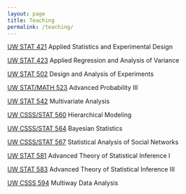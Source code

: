 ```yaml
---
layout: page
title: Teaching
permalink: /teaching/
---
```




[UW STAT 421](http://www.stat.washington.edu/~hoff/courses/421-502) Applied Statistics and Experimental Design 

[UW STAT 423](http://www.stat.washington.edu/~hoff/courses/423) Applied Regression and Analysis of Variance 

[UW STAT 502](http://www.stat.washington.edu/~hoff/courses/421-502) Design and Analysis of Experiments

[UW STAT/MATH 523](http://www.stat.washington.edu/~hoff/courses/523) Advanced Probability III

[UW STAT 542](http://www.stat.washington.edu/~hoff/courses/542) Multivariate Analysis

[UW CSSS/STAT 560](http://www.stat.washington.edu/~hoff/courses/560) Hierarchical Modeling

[UW CSSS/STAT 564](http://www.stat.washington.edu/~hoff/courses/564) Bayesian Statistics 

[UW CSSS/STAT 567](http://www.stat.washington.edu/~hoff/courses/567) Statistical Analysis of Social Networks

[UW STAT 581](http://www.stat.washington.edu/~hoff/courses/581) Advanced Theory of Statistical Inference I

[UW STAT 583](http://www.stat.washington.edu/~hoff/courses/583) Advanced Theory of Statistical Inference III

[UW CSSS 594](http://www.stat.washington.edu/~hoff/courses/594) Multiway Data Analysis

